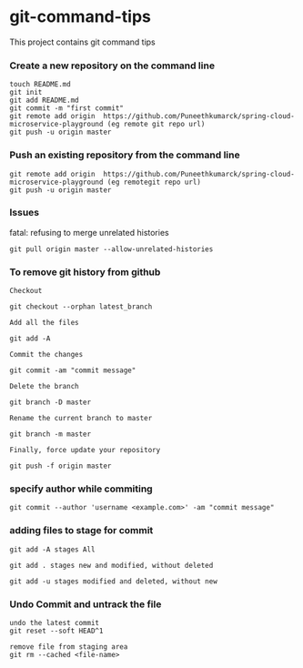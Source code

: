 # git-command-tips
This project contains git command tips

### Create a new repository on the command line
 ```
touch README.md
git init
git add README.md
git commit -m "first commit"
git remote add origin  https://github.com/Puneethkumarck/spring-cloud-microservice-playground (eg remote git repo url)
git push -u origin master
```
 
### Push an existing repository from the command line
 
 ```
git remote add origin  https://github.com/Puneethkumarck/spring-cloud-microservice-playground (eg remotegit repo url)
git push -u origin master
```

### Issues 

fatal: refusing to merge unrelated histories

```
git pull origin master --allow-unrelated-histories
```

### To remove git history from github

```
Checkout

git checkout --orphan latest_branch

Add all the files

git add -A

Commit the changes

git commit -am "commit message"

Delete the branch

git branch -D master

Rename the current branch to master

git branch -m master

Finally, force update your repository

git push -f origin master
```
### specify author while commiting

```
git commit --author 'username <example.com>' -am "commit message"
```

### adding files to stage for commit

```
git add -A stages All

git add . stages new and modified, without deleted

git add -u stages modified and deleted, without new
```

### Undo Commit and untrack the file
```
undo the latest commit
git reset --soft HEAD^1

remove file from staging area
git rm --cached <file-name>

```


```


